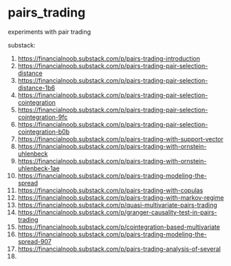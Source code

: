 # pairs_trading
experiments with pair trading

substack:
1. https://financialnoob.substack.com/p/pairs-trading-introduction
2. https://financialnoob.substack.com/p/pairs-trading-pair-selection-distance
3. https://financialnoob.substack.com/p/pairs-trading-pair-selection-distance-1b6
4. https://financialnoob.substack.com/p/pairs-trading-pair-selection-cointegration
5. https://financialnoob.substack.com/p/pairs-trading-pair-selection-cointegration-9fc
6. https://financialnoob.substack.com/p/pairs-trading-pair-selection-cointegration-b0b
7. https://financialnoob.substack.com/p/pairs-trading-with-support-vector
8. https://financialnoob.substack.com/p/pairs-trading-with-ornstein-uhlenbeck
9. https://financialnoob.substack.com/p/pairs-trading-with-ornstein-uhlenbeck-1ae
10. https://financialnoob.substack.com/p/pairs-trading-modeling-the-spread
11. https://financialnoob.substack.com/p/pairs-trading-with-copulas
12. https://financialnoob.substack.com/p/pairs-trading-with-markov-regime
13. https://financialnoob.substack.com/p/quasi-multivariate-pairs-trading
14. https://financialnoob.substack.com/p/granger-causality-test-in-pairs-trading
15. https://financialnoob.substack.com/p/cointegration-based-multivariate
16. https://financialnoob.substack.com/p/pairs-trading-modeling-the-spread-907
17. https://financialnoob.substack.com/p/pairs-trading-analysis-of-several
18. 
